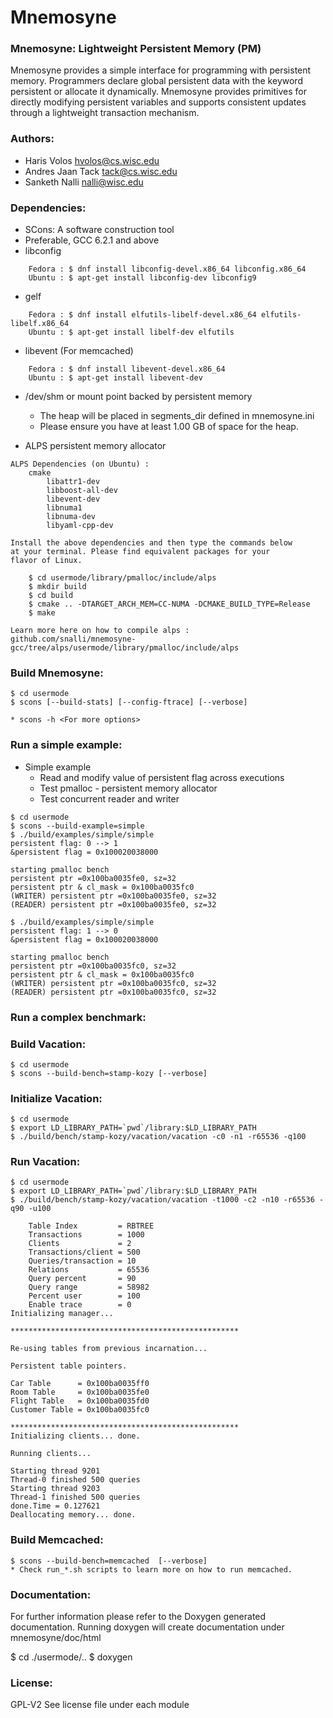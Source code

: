 # Mnemosyne

### Mnemosyne: Lightweight Persistent Memory (PM)

Mnemosyne provides a simple interface for programming with persistent 
memory. Programmers declare global persistent data with the keyword 
persistent or allocate it dynamically. Mnemosyne provides primitives for 
directly modifying persistent variables and supports consistent updates 
through a lightweight transaction mechanism. 

### Authors:

* Haris Volos   <hvolos@cs.wisc.edu>
* Andres Jaan Tack   <tack@cs.wisc.edu>
* Sanketh Nalli <nalli@wisc.edu>

### Dependencies:

* SCons: A software construction tool
* Preferable, GCC 6.2.1 and above 
* libconfig
```
	Fedora : $ dnf install libconfig-devel.x86_64 libconfig.x86_64
	Ubuntu : $ apt-get install libconfig-dev libconfig9
```
* gelf
```
	Fedora : $ dnf install elfutils-libelf-devel.x86_64 elfutils-libelf.x86_64
	Ubuntu : $ apt-get install libelf-dev elfutils
```
* libevent (For memcached)
```
	Fedora : $ dnf install libevent-devel.x86_64 
	Ubuntu : $ apt-get install libevent-dev
```
* /dev/shm or mount point backed by persistent memory
	- The heap will be placed in segments_dir defined in mnemosyne.ini
	- Please ensure you have at least 1.00 GB of space for the heap.

* ALPS persistent memory allocator
```
ALPS Dependencies (on Ubuntu) :
	cmake
    	libattr1-dev
    	libboost-all-dev
    	libevent-dev
    	libnuma1
    	libnuma-dev
    	libyaml-cpp-dev
	
Install the above dependencies and then type the commands below
at your terminal. Please find equivalent packages for your 
flavor of Linux. 

	$ cd usermode/library/pmalloc/include/alps
	$ mkdir build
	$ cd build
	$ cmake .. -DTARGET_ARCH_MEM=CC-NUMA -DCMAKE_BUILD_TYPE=Release
	$ make
	
Learn more here on how to compile alps : 
github.com/snalli/mnemosyne-gcc/tree/alps/usermode/library/pmalloc/include/alps
```

### Build Mnemosyne:
```
$ cd usermode
$ scons [--build-stats] [--config-ftrace] [--verbose]
 
* scons -h <For more options>
```

### Run a simple example:

* Simple example
	- Read and modify value of persistent flag across executions
	- Test pmalloc - persistent memory allocator
	- Test concurrent reader and writer
```
$ cd usermode
$ scons --build-example=simple
$ ./build/examples/simple/simple 
persistent flag: 0 --> 1
&persistent flag = 0x100020038000

starting pmalloc bench
persistent ptr =0x100ba0035fe0, sz=32
persistent ptr & cl_mask = 0x100ba0035fc0
(WRITER) persistent ptr =0x100ba0035fe0, sz=32
(READER) persistent ptr =0x100ba0035fe0, sz=32

$ ./build/examples/simple/simple 
persistent flag: 1 --> 0
&persistent flag = 0x100020038000

starting pmalloc bench
persistent ptr =0x100ba0035fc0, sz=32
persistent ptr & cl_mask = 0x100ba0035fc0
(WRITER) persistent ptr =0x100ba0035fc0, sz=32
(READER) persistent ptr =0x100ba0035fc0, sz=32
```

### Run a complex benchmark:

### Build Vacation:
```
$ cd usermode
$ scons --build-bench=stamp-kozy [--verbose]
```

### Initialize Vacation:
```
$ cd usermode
$ export LD_LIBRARY_PATH=`pwd`/library:$LD_LIBRARY_PATH
$ ./build/bench/stamp-kozy/vacation/vacation -c0 -n1 -r65536 -q100
```

### Run Vacation:
```
$ cd usermode
$ export LD_LIBRARY_PATH=`pwd`/library:$LD_LIBRARY_PATH
$ ./build/bench/stamp-kozy/vacation/vacation -t1000 -c2 -n10 -r65536 -q90 -u100

    Table Index         = RBTREE
    Transactions        = 1000
    Clients             = 2
    Transactions/client = 500
    Queries/transaction = 10
    Relations           = 65536
    Query percent       = 90
    Query range         = 58982
    Percent user        = 100
    Enable trace        = 0
Initializing manager... 

***************************************************

Re-using tables from previous incarnation...

Persistent table pointers.

Car Table      = 0x100ba0035ff0
Room Table     = 0x100ba0035fe0
Flight Table   = 0x100ba0035fd0
Customer Table = 0x100ba0035fc0

***************************************************
Initializing clients... done.

Running clients...

Starting thread 9201
Thread-0 finished 500 queries
Starting thread 9203
Thread-1 finished 500 queries
done.Time = 0.127621
Deallocating memory... done.
```
### Build Memcached:
```
$ scons --build-bench=memcached  [--verbose]
* Check run_*.sh scripts to learn more on how to run memcached.
```

### Documentation:
For further information please refer to the Doxygen generated documentation.
Running doxygen will create documentation under mnemosyne/doc/html

$ cd ./usermode/..
$ doxygen

### License:

GPL-V2
See license file under each module

